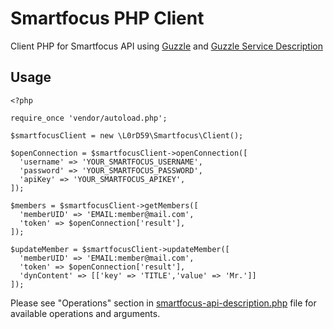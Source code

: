 Smartfocus PHP Client
==================

Client PHP for Smartfocus API using [Guzzle](https://github.com/guzzle/guzzle) and [Guzzle Service Description](https://github.com/guzzle/guzzle-services)

Usage
---------------
```
<?php

require_once 'vendor/autoload.php';

$smartfocusClient = new \L0rD59\Smartfocus\Client();

$openConnection = $smartfocusClient->openConnection([
  'username' => 'YOUR_SMARTFOCUS_USERNAME',
  'password' => 'YOUR_SMARTFOCUS_PASSWORD',
  'apiKey' => 'YOUR_SMARTFOCUS_APIKEY',
]);

$members = $smartfocusClient->getMembers([
  'memberUID' => 'EMAIL:member@mail.com',
  'token' => $openConnection['result'],
]);

$updateMember = $smartfocusClient->updateMember([
  'memberUID' => 'EMAIL:member@mail.com',
  'token' => $openConnection['result'],
  'dynContent' => [['key' => 'TITLE','value' => 'Mr.']]
]);
```

Please see "Operations" section in [smartfocus-api-description.php](src/resources/smartfocus-api-description.php) file for available operations and arguments.
